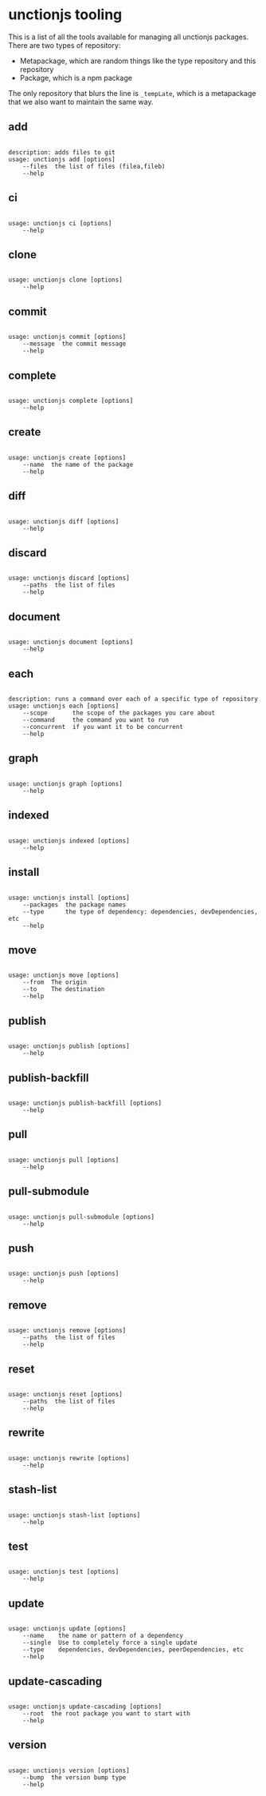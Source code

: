 # unctionjs tooling

This is a list of all the tools available for managing all unctionjs packages. There are two types of repository:

  - Metapackage, which are random things like the type repository and this repository
  - Package, which is a npm package

The only repository that blurs the line is `_tempLate`, which is a metapackage that we also want to maintain the same way.


## add

```

description: adds files to git
usage: unctionjs add [options]
    --files  the list of files (filea,fileb)
    --help   

```

## ci

```

usage: unctionjs ci [options]
    --help  

```

## clone

```

usage: unctionjs clone [options]
    --help  

```

## commit

```

usage: unctionjs commit [options]
    --message  the commit message
    --help     

```

## complete

```

usage: unctionjs complete [options]
    --help  

```

## create

```

usage: unctionjs create [options]
    --name  the name of the package
    --help  

```

## diff

```

usage: unctionjs diff [options]
    --help  

```

## discard

```

usage: unctionjs discard [options]
    --paths  the list of files
    --help   

```

## document

```

usage: unctionjs document [options]
    --help  

```

## each

```

description: runs a command over each of a specific type of repository
usage: unctionjs each [options]
    --scope       the scope of the packages you care about
    --command     the command you want to run
    --concurrent  if you want it to be concurrent
    --help        

```

## graph

```

usage: unctionjs graph [options]
    --help  

```

## indexed

```

usage: unctionjs indexed [options]
    --help  

```

## install

```

usage: unctionjs install [options]
    --packages  the package names
    --type      the type of dependency: dependencies, devDependencies, etc
    --help      

```

## move

```

usage: unctionjs move [options]
    --from  The origin
    --to    The destination
    --help  

```

## publish

```

usage: unctionjs publish [options]
    --help  

```

## publish-backfill

```

usage: unctionjs publish-backfill [options]
    --help  

```

## pull

```

usage: unctionjs pull [options]
    --help  

```

## pull-submodule

```

usage: unctionjs pull-submodule [options]
    --help  

```

## push

```

usage: unctionjs push [options]
    --help  

```

## remove

```

usage: unctionjs remove [options]
    --paths  the list of files
    --help   

```

## reset

```

usage: unctionjs reset [options]
    --paths  the list of files
    --help   

```

## rewrite

```

usage: unctionjs rewrite [options]
    --help  

```

## stash-list

```

usage: unctionjs stash-list [options]
    --help  

```

## test

```

usage: unctionjs test [options]
    --help  

```

## update

```

usage: unctionjs update [options]
    --name    the name or pattern of a dependency
    --single  Use to completely force a single update
    --type    dependencies, devDependencies, peerDependencies, etc
    --help    

```

## update-cascading

```

usage: unctionjs update-cascading [options]
    --root  the root package you want to start with
    --help  

```

## version

```

usage: unctionjs version [options]
    --bump  the version bump type
    --help  

```

